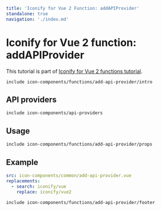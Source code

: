 ```yaml
title: 'Iconify for Vue 2 Function: addAPIProvider'
standalone: true
navigation: './index.md'
```

# Iconify for Vue 2 function: addAPIProvider

This tutorial is part of [Iconify for Vue 2 functions tutorial](./index.md#functions).

`include icon-components/functions/add-api-provider/intro`

## API providers

`include icon-components/api-providers`

## Usage

`include icon-components/functions/add-api-provider/props`

## Example

```yaml
src: icon-components/common/add-api-provider.vue
replacements:
  - search: iconify/vue
    replace: iconify/vue2
```

`include icon-components/functions/add-api-provider/footer`
